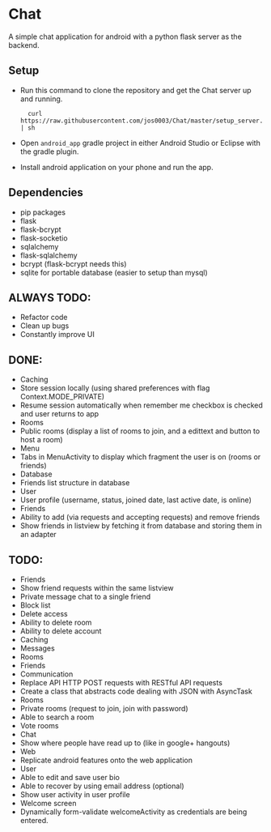 # Chat
A simple chat application for android with a python flask server as the backend.

## Setup
* Run this command to clone the repository and get the Chat server up and running.
        
        curl https://raw.githubusercontent.com/jos0003/Chat/master/setup_server.sh | sh
        
* Open `android_app` gradle project in either Android Studio or Eclipse with the gradle plugin.
* Install android application on your phone and run the app.

## Dependencies
* pip packages
 * flask
 * flask-bcrypt
 * flask-socketio
 * sqlalchemy
 * flask-sqlalchemy
* bcrypt (flask-bcrypt needs this)
* sqlite for portable database (easier to setup than mysql)

## ALWAYS TODO:
* Refactor code
* Clean up bugs
* Constantly improve UI

## DONE:
* Caching 
 * Store session locally (using shared preferences with flag Context.MODE_PRIVATE)
 * Resume session automatically when remember me checkbox is checked and user returns to app
* Rooms
 * Public rooms (display a list of rooms to join, and a edittext and button to host a room)
* Menu
 * Tabs in MenuActivity to display which fragment the user is on (rooms or friends)
* Database
 * Friends list structure in database
* User
 * User profile (username, status, joined date, last active date, is online)
* Friends
 * Ability to add (via requests and accepting requests) and remove friends
 * Show friends in listview by fetching it from database and storing them in an adapter

## TODO:
* Friends
 * Show friend requests within the same listview
 * Private message chat to a single friend
 * Block list
* Delete access
 * Ability to delete room
 * Ability to delete account
* Caching 
 * Messages
 * Rooms
 * Friends
* Communication
 * Replace API HTTP POST requests with RESTful API requests
 * Create a class that abstracts code dealing with JSON with AsyncTask
* Rooms
 * Private rooms (request to join, join with password)
 * Able to search a room
 * Vote rooms
* Chat
 * Show where people have read up to (like in google+ hangouts)
* Web
 * Replicate android features onto the web application
* User
 * Able to edit and save user bio
 * Able to recover by using email address (optional)
 * Show user activity in user profile
* Welcome screen
 * Dynamically form-validate welcomeActivity as credentials are being entered.
